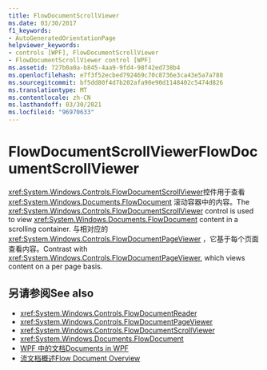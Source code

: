```yaml
---
title: FlowDocumentScrollViewer
ms.date: 03/30/2017
f1_keywords:
- AutoGeneratedOrientationPage
helpviewer_keywords:
- controls [WPF], FlowDocumentScrollViewer
- FlowDocumentScrollViewer control [WPF]
ms.assetid: 727b0a0a-b845-4aa9-9fd4-98f42ed738b4
ms.openlocfilehash: e7f3f52ecbed792469c70c8736e3ca43e5a7a788
ms.sourcegitcommit: bf5dd80f4d7b202afa90e90d1148402c5474d826
ms.translationtype: MT
ms.contentlocale: zh-CN
ms.lasthandoff: 03/30/2021
ms.locfileid: "96970633"
---
```

# <a name="flowdocumentscrollviewer"></a><span data-ttu-id="4f941-102">FlowDocumentScrollViewer</span><span class="sxs-lookup"><span data-stu-id="4f941-102">FlowDocumentScrollViewer</span></span>
<span data-ttu-id="4f941-103"><xref:System.Windows.Controls.FlowDocumentScrollViewer>控件用于查看 <xref:System.Windows.Documents.FlowDocument> 滚动容器中的内容。</span><span class="sxs-lookup"><span data-stu-id="4f941-103">The <xref:System.Windows.Controls.FlowDocumentScrollViewer> control is used to view <xref:System.Windows.Documents.FlowDocument> content in a scrolling container.</span></span> <span data-ttu-id="4f941-104">与相对应的 <xref:System.Windows.Controls.FlowDocumentPageViewer> ，它基于每个页面查看内容。</span><span class="sxs-lookup"><span data-stu-id="4f941-104">Contrast with <xref:System.Windows.Controls.FlowDocumentPageViewer>, which views content on a per page basis.</span></span>  
  
## <a name="see-also"></a><span data-ttu-id="4f941-105">另请参阅</span><span class="sxs-lookup"><span data-stu-id="4f941-105">See also</span></span>

- <xref:System.Windows.Controls.FlowDocumentReader>
- <xref:System.Windows.Controls.FlowDocumentPageViewer>
- <xref:System.Windows.Controls.FlowDocumentScrollViewer>
- <xref:System.Windows.Documents.FlowDocument>
- [<span data-ttu-id="4f941-106">WPF 中的文档</span><span class="sxs-lookup"><span data-stu-id="4f941-106">Documents in WPF</span></span>](../advanced/documents-in-wpf.md)
- [<span data-ttu-id="4f941-107">流文档概述</span><span class="sxs-lookup"><span data-stu-id="4f941-107">Flow Document Overview</span></span>](../advanced/flow-document-overview.md)
